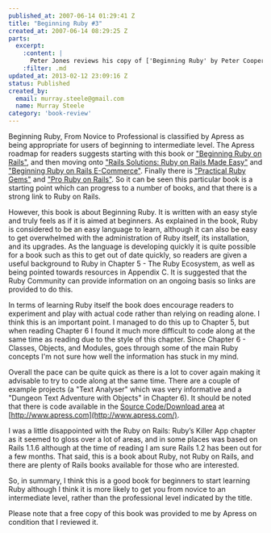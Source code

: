 ```yaml
--- 
published_at: 2007-06-14 01:29:41 Z
title: "Beginning Ruby #3"
created_at: 2007-06-14 08:29:25 Z
parts: 
  excerpt:
    :content: |
      Peter Jones reviews his copy of ['Beginning Ruby' by Peter Cooper](http://www.amazon.co.uk/Beginning-Ruby-Experts-Voice-Source/dp/1590597664), published by [Apress](http://www.apress.com/)
    :filter: .md
updated_at: 2013-02-12 23:09:16 Z
status: Published
created_by: 
  email: murray.steele@gmail.com
  name: Murray Steele
category: 'book-review'
---
```


Beginning Ruby, From Novice to Professional is classified by Apress as being appropriate for users of beginning to intermediate level. The Apress roadmap for readers suggests starting with this book or ["Beginning Ruby on Rails"](http://apress.com/book/bookDisplay.html?bID=10124), and then moving onto ["Rails Solutions: Ruby on Rails Made Easy"](http://www.amazon.co.uk/Rails-Solutions-Ruby-Made-Easy/dp/1590597524/ref=sr_1_1/203-7531475-6650320?ie=UTF8&s=books&qid=1181810247&sr=1-1) and ["Beginning Ruby on Rails E-Commerce"](http://apress.com/book/bookDisplay.html?bID=10178). Finally there is ["Practical Ruby Gems"](http://apress.com/book/bookDisplay.html?bID=10261) and ["Pro Ruby on Rails"](http://www.amazon.co.uk/Pro-Ruby-Rails-Enterprise-Solutions/dp/1590598121/ref=sr_1_2/203-7531475-6650320?ie=UTF8&s=books&qid=1181810333&sr=1-2). So it can be seen this particular book is a starting point which can progress to a number of books, and that there is a strong link to Ruby on Rails.

However, this book is about Beginning Ruby. It is written with an easy style and truly feels as if it is aimed at beginners. As explained in the book, Ruby is considered to be an easy language to learn, although it can also be easy to get overwhelmed with the administration of Ruby itself, its installation, and its upgrades. As the language is developing quickly it is quite possible for a book such as this to get out of date quickly, so readers are given a useful background to Ruby in Chapter 5 - The Ruby Ecosystem, as well as being pointed towards resources in Appendix C. It is suggested that the Ruby Community can provide information on an ongoing basis so links are provided to do this.

In terms of learning Ruby itself the book does encourage readers to experiment and play with actual code rather than relying on reading alone. I think this is an important point. I managed to do this up to Chapter 5, but when reading Chapter 6 I found it much more difficult to code along at the same time as reading due to the style of this chapter. Since Chapter 6 - Classes, Objects, and Modules, goes through some of the main Ruby concepts I'm not sure how well the information has stuck in my mind.

Overall the pace can be quite quick as there is a lot to cover again making it advisable to try to code along at the same time. There are a couple of example projects (a "Text Analyser" which was very informative and a "Dungeon Text Adventure with Objects" in Chapter 6). It should be noted that there is code available in the [Source Code/Download area](http://apress.com/book/supplementDownload.html?bID=10244&sID=4157) at [http://www.apress.com](http://www.apress.com/).

I was a little disappointed with the Ruby on Rails: Ruby’s Killer App chapter as it seemed to gloss over a lot of areas, and in some places was based on Rails 1.1.6 although at the time of reading I am sure Rails 1.2 has been out for a few months. That said, this is a book about Ruby, not Ruby on Rails, and there are plenty of Rails books available for those who are interested.

So, in summary, I think this is a good book for beginners to start learning Ruby although I think it is more likely to get you from novice to an intermediate level, rather than the professional level indicated by the title. 

Please note that a free copy of this book was provided to me by Apress on condition that I reviewed it.

